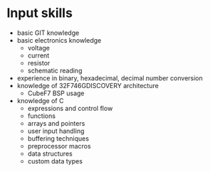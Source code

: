 # Input skills
- basic GIT knowledge
- basic electronics knowledge
    - voltage
    - current
    - resistor
    - schematic reading
- experience in binary, hexadecimal, decimal number conversion
- knowledge of 32F746GDISCOVERY architecture
    - CubeF7 BSP usage
- knowledge of C
    - expressions and control flow
    - functions
    - arrays and pointers
    - user input handling
    - buffering techniques
    - preprocessor macros
    - data structures
    - custom data types
